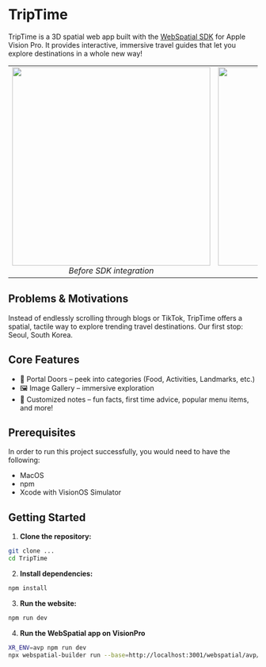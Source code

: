 <h1>TripTime</h1>

TripTime is a 3D spatial web app built with the [WebSpatial SDK](https://github.com/webspatial/sample-techshop) for Apple Vision Pro.
It provides interactive, immersive travel guides that let you explore destinations in a whole new way!

<div align="center" style="width: 100%; max-width: 860px;">
  <table>
    <tr>
      <td align="center">
        <img src="" width="400"/>
        <em>Before SDK integration</em>
      </td>
      <td align="center">
        <img src="" width="400"/>
        <em>After SDK integration</em>
      </td>
    </tr>
  </table>
</div>

## Problems & Motivations
Instead of endlessly scrolling through blogs or TikTok, TripTime offers a spatial, tactile way to explore trending travel destinations. 
Our first stop: Seoul, South Korea.

## Core Features
- 🌉 Portal Doors – peek into categories (Food, Activities, Landmarks, etc.)
- 🖼️ Image Gallery – immersive exploration
- 📝 Customized notes – fun facts, first time advice, popular menu items, and more!


## Prerequisites
In order to run this project successfully, you would need to have the following:
- MacOS
- npm
- Xcode with VisionOS Simulator

## Getting Started
1. **Clone the repository:**
```bash
git clone ...
cd TripTime
```

2. **Install dependencies:**
```bash
npm install
```

3. **Run the website:**
```bash
npm run dev
```

4. **Run the WebSpatial app on VisionPro**
```bash
XR_ENV=avp npm run dev
npx webspatial-builder run --base=http://localhost:3001/webspatial/avp/
```
